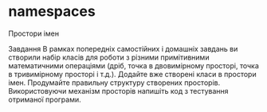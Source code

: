 # namespaces
Простори імен

Завдання
В рамках попередніх самостійних і домашніх завдань ви створили набір класів для роботи з різними примітивними математичними операціями (дріб, точка в двовимірному просторі, точка в тривимірному просторі і т.д.). Додайте вже створені класи в простори імен. Продумайте правильну структуру створених просторів. Використовуючи механізм просторів напишіть код з тестування отриманої програми.
